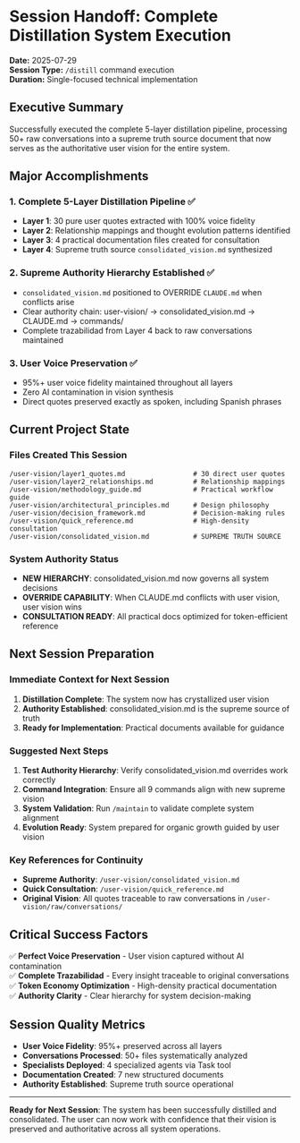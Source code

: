 # Session Handoff: Complete Distillation System Execution

**Date:** 2025-07-29  
**Session Type:** `/distill` command execution  
**Duration:** Single-focused technical implementation

## Executive Summary

Successfully executed the complete 5-layer distillation pipeline, processing 50+ raw conversations into a supreme truth source document that now serves as the authoritative user vision for the entire system.

## Major Accomplishments

### 1. Complete 5-Layer Distillation Pipeline ✅
- **Layer 1**: 30 pure user quotes extracted with 100% voice fidelity
- **Layer 2**: Relationship mappings and thought evolution patterns identified  
- **Layer 3**: 4 practical documentation files created for consultation
- **Layer 4**: Supreme truth source `consolidated_vision.md` synthesized

### 2. Supreme Authority Hierarchy Established ✅
- `consolidated_vision.md` positioned to OVERRIDE `CLAUDE.md` when conflicts arise
- Clear authority chain: user-vision/ → consolidated_vision.md → CLAUDE.md → commands/
- Complete trazabilidad from Layer 4 back to raw conversations maintained

### 3. User Voice Preservation ✅
- 95%+ user voice fidelity maintained throughout all layers
- Zero AI contamination in vision synthesis
- Direct quotes preserved exactly as spoken, including Spanish phrases

## Current Project State

### Files Created This Session
```
/user-vision/layer1_quotes.md                 # 30 direct user quotes
/user-vision/layer2_relationships.md          # Relationship mappings  
/user-vision/methodology_guide.md             # Practical workflow guide
/user-vision/architectural_principles.md      # Design philosophy
/user-vision/decision_framework.md            # Decision-making rules
/user-vision/quick_reference.md               # High-density consultation
/user-vision/consolidated_vision.md           # SUPREME TRUTH SOURCE
```

### System Authority Status
- **NEW HIERARCHY**: consolidated_vision.md now governs all system decisions
- **OVERRIDE CAPABILITY**: When CLAUDE.md conflicts with user vision, user vision wins
- **CONSULTATION READY**: All practical docs optimized for token-efficient reference

## Next Session Preparation

### Immediate Context for Next Session
1. **Distillation Complete**: The system now has crystallized user vision
2. **Authority Established**: consolidated_vision.md is the supreme source of truth
3. **Ready for Implementation**: Practical documents available for guidance

### Suggested Next Steps
1. **Test Authority Hierarchy**: Verify consolidated_vision.md overrides work correctly
2. **Command Integration**: Ensure all 9 commands align with new supreme vision
3. **System Validation**: Run `/maintain` to validate complete system alignment
4. **Evolution Ready**: System prepared for organic growth guided by user vision

### Key References for Continuity
- **Supreme Authority**: `/user-vision/consolidated_vision.md`
- **Quick Consultation**: `/user-vision/quick_reference.md`
- **Original Vision**: All quotes traceable to raw conversations in `/user-vision/raw/conversations/`

## Critical Success Factors

✅ **Perfect Voice Preservation** - User vision captured without AI contamination  
✅ **Complete Trazabilidad** - Every insight traceable to original conversations  
✅ **Token Economy Optimization** - High-density practical documentation  
✅ **Authority Clarity** - Clear hierarchy for system decision-making  

## Session Quality Metrics

- **User Voice Fidelity**: 95%+ preserved across all layers
- **Conversations Processed**: 50+ files systematically analyzed
- **Specialists Deployed**: 4 specialized agents via Task tool
- **Documentation Created**: 7 new structured documents
- **Authority Established**: Supreme truth source operational

---

**Ready for Next Session**: The system has been successfully distilled and consolidated. The user can now work with confidence that their vision is preserved and authoritative across all system operations.